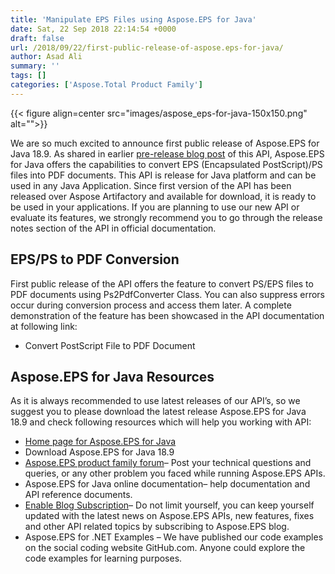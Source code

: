 ```yaml
---
title: 'Manipulate EPS Files using Aspose.EPS for Java'
date: Sat, 22 Sep 2018 22:14:54 +0000
draft: false
url: /2018/09/22/first-public-release-of-aspose.eps-for-java/
author: Asad Ali
summary: ''
tags: []
categories: ['Aspose.Total Product Family']
---
```




{{< figure align=center src="images/aspose_eps-for-java-150x150.png" alt="">}}


We are so much excited to announce first public release of Aspose.EPS for Java 18.9. As shared in earlier [pre-release blog post][1] of this API, Aspose.EPS for Java offers the capabilities to convert EPS (Encapsulated PostScript)/PS files into PDF documents. This API is release for Java platform and can be used in any Java Application. Since first version of the API has been released over Aspose Artifactory and available for download, it is ready to be used in your applications. If you are planning to use our new API or evaluate its features, we strongly recommend you to go through the release notes section of the API in official documentation.

## EPS/PS to PDF Conversion

First public release of the API offers the feature to convert PS/EPS files to PDF documents using Ps2PdfConverter Class. You can also suppress errors occur during conversion process and access them later. A complete demonstration of the feature has been showcased in the API documentation at following link:

*   Convert PostScript File to PDF Document

## Aspose.EPS for Java Resources

As it is always recommended to use latest releases of our API’s, so we suggest you to please download the latest release Aspose.EPS for Java 18.9 and check following resources which will help you working with API:

*   [Home page for Aspose.EPS for Java][2]
*   Download Aspose.EPS for Java 18.9
*   [Aspose.EPS product family forum][3]– Post your technical questions and queries, or any other problem you faced while running Aspose.EPS APIs.
*   Aspose.EPS for Java online documentation– help documentation and API reference documents.
*   [Enable Blog Subscription][4]– Do not limit yourself, you can keep yourself updated with the latest news on Aspose.EPS APIs, new features, fixes and other API related topics by subscribing to Aspose.EPS blog.
*   Aspose.EPS for .NET Examples – We have published our code examples on the social coding website GitHub.com. Anyone could explore the code examples for learning purposes.




[1]: https://blog.aspose.com/2018/09/11/upcoming-release-of-aspose.eps-for-java/
[2]: https://products.aspose.com/eps/java
[3]: https://forums.aspose.com/c/eps
[4]: https://blog.aspose.com/category/aspose-products/aspose-eps-product-family/




